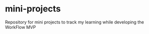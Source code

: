 # mini-projects
Repository for mini projects to track my learning while developing the WorkFlow MVP 
